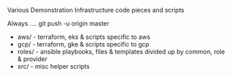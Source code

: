 Various Demonstration Infrastructure code pieces and scripts

Always ....
 git push -u origin master

* aws/   - terraform, eks & scripts specific to aws
* gcp/   - terraform, gke & scripts specific to gcp
* roles/ - ansible playbooks, files & templates divided up
         by common, role & provider
* src/   - misc helper scripts
